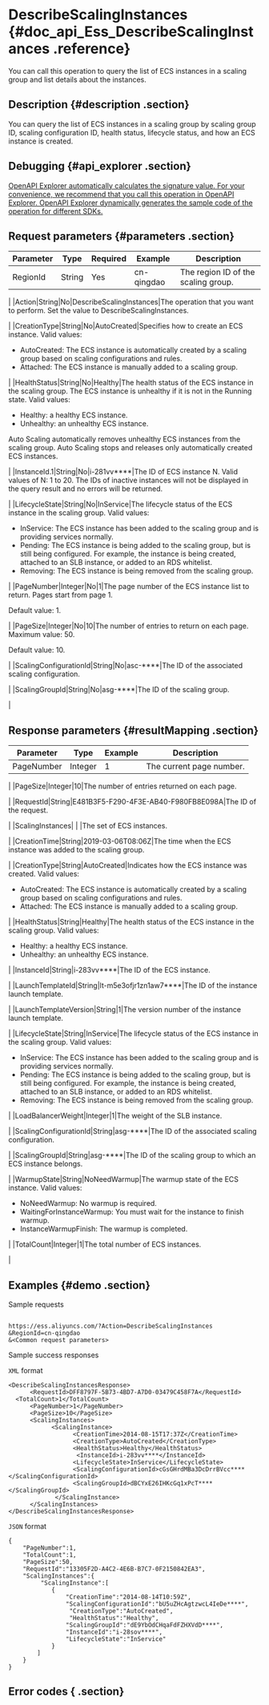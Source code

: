 # DescribeScalingInstances {#doc_api_Ess_DescribeScalingInstances .reference}

You can call this operation to query the list of ECS instances in a scaling group and list details about the instances.

## Description {#description .section}

You can query the list of ECS instances in a scaling group by scaling group ID, scaling configuration ID, health status, lifecycle status, and how an ECS instance is created.

## Debugging {#api_explorer .section}

[OpenAPI Explorer automatically calculates the signature value. For your convenience, we recommend that you call this operation in OpenAPI Explorer. OpenAPI Explorer dynamically generates the sample code of the operation for different SDKs.](https://api.aliyun.com/#product=Ess&api=DescribeScalingInstances&type=RPC&version=2014-08-28)

## Request parameters {#parameters .section}

|Parameter|Type|Required|Example|Description|
|---------|----|--------|-------|-----------|
|RegionId|String|Yes|cn-qingdao|The region ID of the scaling group.

 |
|Action|String|No|DescribeScalingInstances|The operation that you want to perform. Set the value to DescribeScalingInstances.

 |
|CreationType|String|No|AutoCreated|Specifies how to create an ECS instance. Valid values:

 -   AutoCreated: The ECS instance is automatically created by a scaling group based on scaling configurations and rules.
-   Attached: The ECS instance is manually added to a scaling group.

 |
|HealthStatus|String|No|Healthy|The health status of the ECS instance in the scaling group. The ECS instance is unhealthy if it is not in the Running state. Valid values:

 -   Healthy: a healthy ECS instance.
-   Unhealthy: an unhealthy ECS instance.

 Auto Scaling automatically removes unhealthy ECS instances from the scaling group. Auto Scaling stops and releases only automatically created ECS instances.

 |
|InstanceId.1|String|No|i-281vv\*\*\*\*|The ID of ECS instance N. Valid values of N: 1 to 20. The IDs of inactive instances will not be displayed in the query result and no errors will be returned.

 |
|LifecycleState|String|No|InService|The lifecycle status of the ECS instance in the scaling group. Valid values:

 -   InService: The ECS instance has been added to the scaling group and is providing services normally.
-   Pending: The ECS instance is being added to the scaling group, but is still being configured. For example, the instance is being created, attached to an SLB instance, or added to an RDS whitelist.
-   Removing: The ECS instance is being removed from the scaling group.

 |
|PageNumber|Integer|No|1|The page number of the ECS instance list to return. Pages start from page 1.

 Default value: 1.

 |
|PageSize|Integer|No|10|The number of entries to return on each page. Maximum value: 50.

 Default value: 10.

 |
|ScalingConfigurationId|String|No|asc-\*\*\*\*|The ID of the associated scaling configuration.

 |
|ScalingGroupId|String|No|asg-\*\*\*\*|The ID of the scaling group.

 |

## Response parameters {#resultMapping .section}

|Parameter|Type|Example|Description|
|---------|----|-------|-----------|
|PageNumber|Integer|1|The current page number.

 |
|PageSize|Integer|10|The number of entries returned on each page.

 |
|RequestId|String|E481B3F5-F290-4F3E-AB40-F980FB8E098A|The ID of the request.

 |
|ScalingInstances| | |The set of ECS instances.

 |
|CreationTime|String|2019-03-06T08:06Z|The time when the ECS instance was added to the scaling group.

 |
|CreationType|String|AutoCreated|Indicates how the ECS instance was created. Valid values:

 -   AutoCreated: The ECS instance is automatically created by a scaling group based on scaling configurations and rules.
-   Attached: The ECS instance is manually added to a scaling group.

 |
|HealthStatus|String|Healthy|The health status of the ECS instance in the scaling group. Valid values:

 -   Healthy: a healthy ECS instance.
-   Unhealthy: an unhealthy ECS instance.

 |
|InstanceId|String|i-283vv\*\*\*\*|The ID of the ECS instance.

 |
|LaunchTemplateId|String|lt-m5e3ofjr1zn1aw7\*\*\*\*|The ID of the instance launch template.

 |
|LaunchTemplateVersion|String|1|The version number of the instance launch template.

 |
|LifecycleState|String|InService|The lifecycle status of the ECS instance in the scaling group. Valid values:

 -   InService: The ECS instance has been added to the scaling group and is providing services normally.
-   Pending: The ECS instance is being added to the scaling group, but is still being configured. For example, the instance is being created, attached to an SLB instance, or added to an RDS whitelist.
-   Removing: The ECS instance is being removed from the scaling group.

 |
|LoadBalancerWeight|Integer|1|The weight of the SLB instance.

 |
|ScalingConfigurationId|String|asg-\*\*\*\*|The ID of the associated scaling configuration.

 |
|ScalingGroupId|String|asg-\*\*\*\*|The ID of the scaling group to which an ECS instance belongs.

 |
|WarmupState|String|NoNeedWarmup|The warmup state of the ECS instance. Valid values:

 -   NoNeedWarmup: No warmup is required.
-   WaitingForInstanceWarmup: You must wait for the instance to finish warmup.
-   InstanceWarmupFinish: The warmup is completed.

 |
|TotalCount|Integer|1|The total number of ECS instances.

 |

## Examples {#demo .section}

Sample requests

``` {#request_demo}

https://ess.aliyuncs.com/?Action=DescribeScalingInstances
&RegionId=cn-qingdao
&<Common request parameters>

```

Sample success responses

`XML` format

``` {#xml_return_success_demo}
<DescribeScalingInstancesResponse>
      <RequestId>DFF8797F-5B73-4BD7-A7D0-03479C458F7A</RequestId>
  <TotalCount>1</TotalCount>
      <PageNumber>1</PageNumber>
      <PageSize>10</PageSize>
      <ScalingInstances>
            <ScalingInstance>
                  <CreationTime>2014-08-15T17:37Z</CreationTime>
                  <CreationType>AutoCreated</CreationType>
                  <HealthStatus>Healthy</HealthStatus>
                   <InstanceId>i-283vv****</InstanceId>
                  <LifecycleState>InService</LifecycleState>
                  <ScalingConfigurationId>cGsGHrdMBa3DcDrrBVcc****</ScalingConfigurationId>
                  <ScalingGroupId>dBCYxE26IHKcGq1xPcT****</ScalingGroupId>
             </ScalingInstance>
      </ScalingInstances>
</DescribeScalingInstancesResponse>
```

`JSON` format

``` {#json_return_success_demo}
{
	"PageNumber":1,
	"TotalCount":1,
	"PageSize":50,
	"RequestId":"13305F2D-A4C2-4E6B-B7C7-0F2150842EA3",
	"ScalingInstances":{
		 "ScalingInstance":[
			{
				"CreationTime":"2014-08-14T10:59Z",
				"ScalingConfigurationId":"bU5uZHcAgtzwcL4IeDe****",
				 "CreationType":"AutoCreated",
				 "HealthStatus":"Healthy",
				"ScalingGroupId":"dE9YbOdCHqaFdFZHXVdD****",
				"InstanceId":"i-28sov****",
				"LifecycleState":"InService"
			}
		]
	}
}
```

## Error codes { .section}

